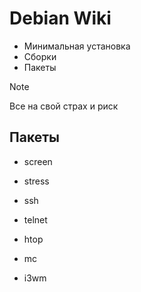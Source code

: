 # Debian Wiki

* Минимальная установка 
* Сборки
* Пакеты

> [!NOTE]
> Все на свой страх и риск

## Пакеты

* screen

* stress

* ssh

* telnet

* htop

* mc

* i3wm
